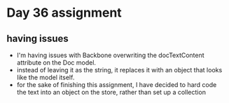 # Day 36 assignment

## having issues
- I'm having issues with Backbone overwriting the docTextContent attribute on the Doc model.
- instead of leaving it as the string, it replaces it with an object that looks like the model itself.
- for the sake of finishing this assignment, I have decided to hard code the text into an object on the store, rather than set up a collection
